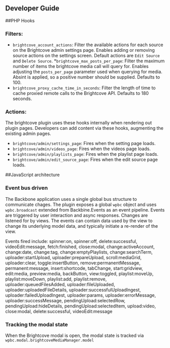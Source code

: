## Developer Guide

##PHP Hooks

### Filters:


 * `brightcove_account_actions`: Filter the available actions for each source on the Brightcove admin settings page. Enables adding or removing source actions on the settings screen. Default actions are `Edit Source` and `Delete Source`.
 *`brightcove_max_posts_per_page`: Filter the maximum number of items the brightcove media call will query for.  Enables adjusting the `posts_per_page` parameter used when querying for media. Absint is applied, so a positive number should be supplied. Defaults to 100.
 * `brightcove_proxy_cache_time_in_seconds`: Filter the length of time to cache proxied remote calls to the Brightcove API. Defaults to 180 seconds.


### Actions:

The brightcove plugin uses these hooks internally when rendering out plugin pages. Developers can add content via these hooks, augmenting the existing admin pages.

 * `brightcove/admin/settings_page`: Fires when the setting page loads.
 * `brightcove/admin/videos_page`: Fires when the videos page loads.
 * `brightcove/admin/playlists_page`: Fires when the playlist page loads.
 * `brightcove/admin/edit_source_page`: Fires when the edit source page loads.

##JavaScript architecture

### Event bus driven
The Backbone application uses a single global bus structure to communicate chages. The plugin exposes a global `wpbc` object and uses `wpbc.broadcast` extended from Backbine.Events as an event pipeline. Events are triggered by user interaction and async responses. Changes are listened for by views. The events can contain data used by the view to change its underlying model data, and typically initiate a re-render of the view.

Events fired include:
spinner:on, spinner:off, delete:successful, videoEdit:message, fetch:finished, close:modal, change:activeAccount, change:date, change:tag, change:emptyPlaylists, change:searchTerm, uploader:startUpload, uploader:prepareUpload, scroll:mediaGrid, uploader:clear, toggle:insertButton, remove:permanentMessage, permanent:message, insert:shortcode, tabChange, start:gridview, edit:media, preview:media, backButton, view:toggled, playlist:moveUp, playlist:moveDown, playlist:add, playlist:remove, uploader:queuedFilesAdded, uploader:fileUploaded, uploader:uploadedFileDetails, uploader:successfulUploadIngest, uploader:failedUploadIngest, uploader:params, uploader:errorMessage, uploader:successMessage, pendingUpload:selectedRow, pendingUpload:hideDetails, pendingUpload:selectedItem, upload:video, close:modal, delete:successful, videoEdit:message

### Tracking the modal state
When the Brightcove modal is open, the modal state is tracked via `wpbc.modal.brightcoveMediaManager.model`
